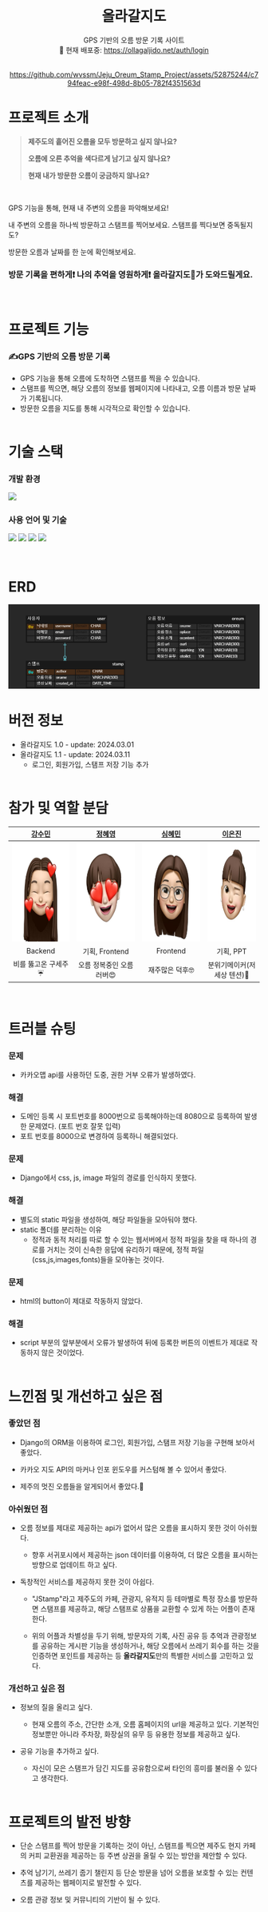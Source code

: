 <div align = center>

# 올라갈지도
GPS 기반의 오름 방문 기록 사이트 
<br>
🌋 현재 배포중: https://ollagaljido.net/auth/login
<br>
<br>

https://github.com/wvssm/Jeju_Oreum_Stamp_Project/assets/52875244/c794feac-e98f-498d-8b05-782f4351563d

</div>

# 프로젝트 소개
> **제주도의 흩어진 오름을 모두 방문하고 싶지 않나요?**
>
> **오름에 오른 추억을 색다르게 남기고 싶지 않나요?**
> 
> **현재 내가 방문한 오름이 궁금하지 않나요?**
> 

<br />

GPS 기능을 통해, 현재 내 주변의 오름을 파악해보세요!

내 주변의 오름을 하나씩 방문하고 스탬프를 찍어보세요. 스탬프를 찍다보면 중독될지도?

방문한 오름과 날짜를 한 눈에 확인해보세요.

### **방문 기록을 편하게❗️ 나의 추억을 영원하게❗️ 올라갈지도🌋가 도와드릴게요.**
<br>

# 프로젝트 기능
### ✍️GPS 기반의 오름 방문 기록
- GPS 기능을 통해 오름에 도착하면 스탬프를 찍을 수 있습니다.
- 스탬프를 찍으면, 해당 오름의 정보를 웹페이지에 나타내고, 오름 이름과 방문 날짜가 기록됩니다.
- 방문한 오름을 지도를 통해 시각적으로 확인할 수 있습니다.
<br><br>

# 기술 스택
### 개발 환경
<img src="https://img.shields.io/badge/visualstudiocode-007ACC?style=for-the-badge&logo=visualstudiocode&logoColor=white">

### 사용 언어 및 기술
<img src="https://img.shields.io/badge/html5-E34F26?style=for-the-badge&logo=html5&logoColor=white"> <img src="https://img.shields.io/badge/css3-1572B6?style=for-the-badge&logo=css3&logoColor=white"> <img src="https://img.shields.io/badge/javascript-F7DF1E?style=for-the-badge&logo=javascript&logoColor=black">
<img src="https://img.shields.io/badge/django-092E20?style=for-the-badge&logo=django&logoColor=white">
<!--<img src="https://img.shields.io/badge/postgresql-4169E1?style=for-the-badge&logo=postgresql&logoColor=white">-->
<br>

# ERD
<img src="https://github.com/wvssm/Jeju_Oreum_Stamp_Project/blob/main/static/images/ollagaljdio_ERD.png?raw=true">
<br>

# 버전 정보
- 올라갈지도 1.0 - update: 2024.03.01
- 올라갈지도 1.1 - update: 2024.03.11 
  - 로그인, 회원가입, 스탬프 저장 기능 추가
<br><br>

# 참가 및 역할 분담
|[강수민](https://github.com/wvssm)|[정혜영](https://github.com/jungdoing)|[심혜민](https://github.com/hyemdol)|[이은진](https://github.com/JinJinJinJIn2)|
|:---:|:---:|:---:|:---:|
|<img src="https://github.com/wvssm/Jeju_Oreum_Stamp_Project/blob/main/static/images/profile-img-kang.jpg?raw=true"  width="200" height="200"/>|<img src="https://github.com/wvssm/Jeju_Oreum_Stamp_Project/blob/main/static/images/profile-img-jung.jpg?raw=true"  width="200" height="200"/>|<img src="https://github.com/wvssm/Jeju_Oreum_Stamp_Project/blob/main/static/images/profile-img-sim.jpg?raw=true"  width="200" height="200"/>|<img src="https://github.com/wvssm/Jeju_Oreum_Stamp_Project/blob/main/static/images/profile-img-lee.jpg?raw=true"  width="200" height="200"/>|
|Backend|기획, Frontend|Frontend|기획, PPT|
|비를 뚫고온 구세주☔|오름 정복중인 오름 러버😍|재주많은 덕후🤓|분위기메이커(저세상 텐션)🥳|
<br>

# 트러블 슈팅
### 문제
- 카카오맵 api를 사용하던 도중, 권한 거부 오류가 발생하였다.
### 해결
- 도메인 등록 시 포트번호를 8000번으로 등록해야하는데 8080으로 등록하여 발생한 문제였다. (포트 번호 잘못 입력)
- 포트 번호를 8000으로 변경하여 등록하니 해결되었다.
  
### 문제
- Django에서 css, js, image 파일의 경로를 인식하지 못했다.
### 해결
  - 별도의 static 파일을 생성하여, 해당 파일들을 모아둬야 했다.
  - static 폴더를 분리하는 이유
    - 정적과 동적 처리를 따로 할 수 있는 웹서버에서 정적 파일을 찾을 때 하나의 경로를 거치는 것이 신속한 응답에 유리하기 때문에, 정적 파일(css,js,images,fonts)들을 모아놓는 것이다.

### 문제
- html의 button이 제대로 작동하지 않았다.
### 해결
  - script 부분의 앞부분에서 오류가 발생하여 뒤에 등록한 버튼의 이벤트가 제대로 작동하지 않은 것이었다.
<br><br>

# 느낀점 및 개선하고 싶은 점
### 좋았던 점
- Django의 ORM을 이용하여 로그인, 회원가입, 스탬프 저장 기능을 구현해 보아서 좋았다.
  
- 카카오 지도 API의 마커나 인포 윈도우를 커스텀해 볼 수 있어서 좋았다.
  
- 제주의 멋진 오름들을 알게되어서 좋았다.🌋
  
### 아쉬웠던 점
- 오름 정보를 제대로 제공하는 api가 없어서 많은 오름을 표시하지 못한 것이 아쉬웠다. 
  - 향후 서귀포시에서 제공하는 json 데이터를 이용하여, 더 많은 오름을 표시하는 방향으로 업데이트 하고 싶다.

- 독창적인 서비스를 제공하지 못한 것이 아쉽다.  
  - "JStamp"라고 제주도의 카페, 관광지, 유적지 등 테마별로 특정 장소를 방문하면 스탬프를 제공하고, 해당 스탬프로 상품을 교환할 수 있게 하는 어플이 존재한다.
  
  - 위의 어플과 차별성을 두기 위해, 방문자의 기록, 사진 공유 등 추억과 관광정보를 공유하는 게시판 기능을 생성하거나, 해당 오름에서 쓰레기 회수를 하는 것을 인증하면 포인트를 제공하는 등 **올라갈지도**만의 특별한 서비스를 고민하고 있다.


### 개선하고 싶은 점
- 정보의 질을 올리고 싶다. 
  - 현재 오름의 주소, 간단한 소개, 오름 홈페이지의 url을 제공하고 있다. 기본적인 정보뿐만 아니라 주차장, 화장실의 유무 등 유용한 정보를 제공하고 싶다.
  
- 공유 기능을 추가하고 싶다.
  - 자신이 모은 스탬프가 담긴 지도를 공유함으로써 타인의 흥미를 불러올 수 있다고 생각한다.
<br><br>

# 프로젝트의 발전 방향
- 단순 스탬프를 찍어 방문을 기록하는 것이 아닌, 스탬프를 찍으면 제주도 현지 카페의 커피 교환권을 제공하는 등 주변 상권을 올릴 수 있는 방안을 제안할 수 있다.
  
- 추억 남기기, 쓰레기 줍기 챌린지 등 단순 방문을 넘어 오름을 보호할 수 있는 컨텐츠를 제공하는 웹페이지로 발전할 수 있다. 
  
- 오름 관광 정보 및 커뮤니티의 기반이 될 수 있다.
<br><br>
